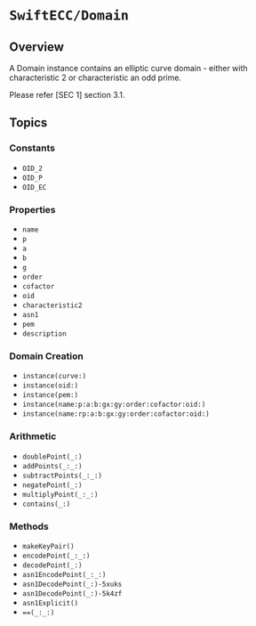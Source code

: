 # ``SwiftECC/Domain``

## Overview
A Domain instance contains an elliptic curve domain - either with characteristic 2 or characteristic an odd prime.

Please refer [SEC 1] section 3.1.

## Topics

### Constants

- ``OID_2``
- ``OID_P``
- ``OID_EC``

### Properties

- ``name``
- ``p``
- ``a``
- ``b``
- ``g``
- ``order``
- ``cofactor``
- ``oid``
- ``characteristic2``
- ``asn1``
- ``pem``
- ``description``

### Domain Creation

- ``instance(curve:)``
- ``instance(oid:)``
- ``instance(pem:)``
- ``instance(name:p:a:b:gx:gy:order:cofactor:oid:)``
- ``instance(name:rp:a:b:gx:gy:order:cofactor:oid:)``

### Arithmetic

- ``doublePoint(_:)``
- ``addPoints(_:_:)``
- ``subtractPoints(_:_:)``
- ``negatePoint(_:)``
- ``multiplyPoint(_:_:)``
- ``contains(_:)``

### Methods

- ``makeKeyPair()``
- ``encodePoint(_:_:)``
- ``decodePoint(_:)``
- ``asn1EncodePoint(_:_:)``
- ``asn1DecodePoint(_:)-5xuks``
- ``asn1DecodePoint(_:)-5k4zf``
- ``asn1Explicit()``
- ``==(_:_:)``
